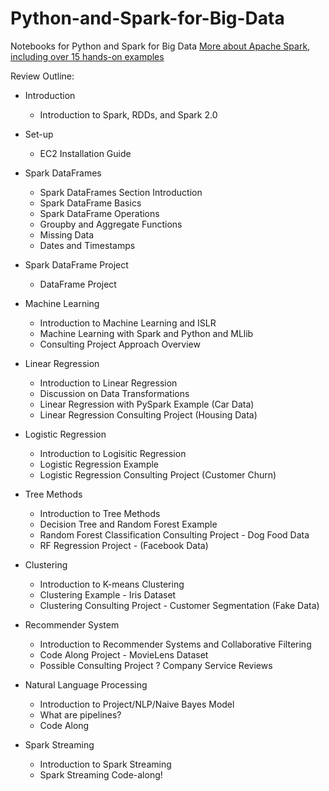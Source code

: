 # Python-and-Spark-for-Big-Data
Notebooks for Python and Spark for Big Data
[More about Apache Spark, including over 15 hands-on examples](https://github.com/egbertli/Apache-Spark-Projects-with-Python)

Review Outline:

* Introduction
    * Introduction to Spark, RDDs, and Spark 2.0
    
* Set-up
    * EC2 Installation Guide
    
* Spark DataFrames
    * Spark DataFrames Section Introduction
    * Spark DataFrame Basics
    * Spark DataFrame Operations
    * Groupby and Aggregate Functions
    * Missing Data
    * Dates and Timestamps
    
* Spark DataFrame Project
    * DataFrame Project
    
* Machine Learning
    * Introduction to Machine Learning and ISLR
    * Machine Learning with Spark and Python and MLlib
    * Consulting Project Approach Overview
    
* Linear Regression
    * Introduction to Linear Regression 
    * Discussion on Data Transformations
    * Linear Regression with PySpark Example (Car Data)
    * Linear Regression Consulting Project (Housing Data)

* Logistic Regression
    * Introduction to Logisitic Regression 
    * Logistic Regression Example
    * Logistic Regression Consulting Project (Customer Churn)
    
* Tree Methods
    * Introduction to Tree Methods
    * Decision Tree and Random Forest Example
    * Random Forest Classification Consulting Project - Dog Food Data
    * RF Regression Project - (Facebook Data)
    
* Clustering
    * Introduction to K-means Clustering
    * Clustering Example - Iris Dataset
    * Clustering Consulting Project - Customer Segmentation (Fake Data)
    
* Recommender System
    * Introduction to Recommender Systems and Collaborative Filtering
    * Code Along Project - MovieLens Dataset
    * Possible Consulting Project ? Company Service Reviews
    
* Natural Language Processing
    * Introduction to Project/NLP/Naive Bayes Model
    * What are pipelines?
    * Code Along 
    
* Spark Streaming
    * Introduction to Spark Streaming 
    * Spark Streaming Code-along!
 
    
    
    

 
